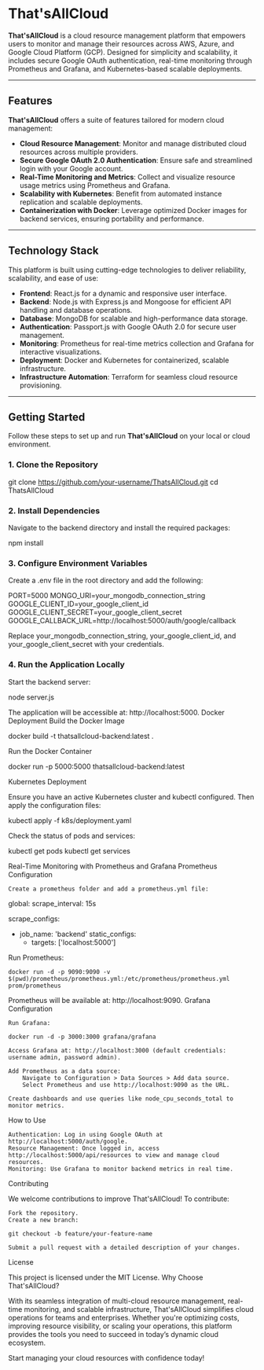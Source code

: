 # That'sAllCloud

**That'sAllCloud** is a cloud resource management platform that empowers users to monitor and manage their resources across AWS, Azure, and Google Cloud Platform (GCP). Designed for simplicity and scalability, it includes secure Google OAuth authentication, real-time monitoring through Prometheus and Grafana, and Kubernetes-based scalable deployments.

---

## Features

**That'sAllCloud** offers a suite of features tailored for modern cloud management:

- **Cloud Resource Management**: Monitor and manage distributed cloud resources across multiple providers.
- **Secure Google OAuth 2.0 Authentication**: Ensure safe and streamlined login with your Google account.
- **Real-Time Monitoring and Metrics**: Collect and visualize resource usage metrics using Prometheus and Grafana.
- **Scalability with Kubernetes**: Benefit from automated instance replication and scalable deployments.
- **Containerization with Docker**: Leverage optimized Docker images for backend services, ensuring portability and performance.

---

## Technology Stack

This platform is built using cutting-edge technologies to deliver reliability, scalability, and ease of use:

- **Frontend**: React.js for a dynamic and responsive user interface.
- **Backend**: Node.js with Express.js and Mongoose for efficient API handling and database operations.
- **Database**: MongoDB for scalable and high-performance data storage.
- **Authentication**: Passport.js with Google OAuth 2.0 for secure user management.
- **Monitoring**: Prometheus for real-time metrics collection and Grafana for interactive visualizations.
- **Deployment**: Docker and Kubernetes for containerized, scalable infrastructure.
- **Infrastructure Automation**: Terraform for seamless cloud resource provisioning.

---

## Getting Started

Follow these steps to set up and run **That'sAllCloud** on your local or cloud environment.

### 1. Clone the Repository

git clone https://github.com/your-username/ThatsAllCloud.git
cd ThatsAllCloud

### 2. Install Dependencies

Navigate to the backend directory and install the required packages:

npm install

### 3. Configure Environment Variables

Create a .env file in the root directory and add the following:

PORT=5000
MONGO_URI=your_mongodb_connection_string
GOOGLE_CLIENT_ID=your_google_client_id
GOOGLE_CLIENT_SECRET=your_google_client_secret
GOOGLE_CALLBACK_URL=http://localhost:5000/auth/google/callback

Replace your_mongodb_connection_string, your_google_client_id, and your_google_client_secret with your credentials.
### 4. Run the Application Locally

Start the backend server:

node server.js

The application will be accessible at: http://localhost:5000.
Docker Deployment
Build the Docker Image

docker build -t thatsallcloud-backend:latest .

Run the Docker Container

docker run -p 5000:5000 thatsallcloud-backend:latest

Kubernetes Deployment

Ensure you have an active Kubernetes cluster and kubectl configured. Then apply the configuration files:

kubectl apply -f k8s/deployment.yaml

Check the status of pods and services:

kubectl get pods
kubectl get services

Real-Time Monitoring with Prometheus and Grafana
Prometheus Configuration

    Create a prometheus folder and add a prometheus.yml file:

global:
  scrape_interval: 15s

scrape_configs:
  - job_name: 'backend'
    static_configs:
      - targets: ['localhost:5000']

Run Prometheus:

    docker run -d -p 9090:9090 -v $(pwd)/prometheus/prometheus.yml:/etc/prometheus/prometheus.yml prom/prometheus

Prometheus will be available at: http://localhost:9090.
Grafana Configuration

    Run Grafana:

    docker run -d -p 3000:3000 grafana/grafana

    Access Grafana at: http://localhost:3000 (default credentials: username admin, password admin).

    Add Prometheus as a data source:
        Navigate to Configuration > Data Sources > Add data source.
        Select Prometheus and use http://localhost:9090 as the URL.

    Create dashboards and use queries like node_cpu_seconds_total to monitor metrics.

How to Use

    Authentication: Log in using Google OAuth at http://localhost:5000/auth/google.
    Resource Management: Once logged in, access http://localhost:5000/api/resources to view and manage cloud resources.
    Monitoring: Use Grafana to monitor backend metrics in real time.

Contributing

We welcome contributions to improve That'sAllCloud! To contribute:

    Fork the repository.
    Create a new branch:

    git checkout -b feature/your-feature-name

    Submit a pull request with a detailed description of your changes.

License

This project is licensed under the MIT License.
Why Choose That'sAllCloud?

With its seamless integration of multi-cloud resource management, real-time monitoring, and scalable infrastructure, That'sAllCloud simplifies cloud operations for teams and enterprises. Whether you're optimizing costs, improving resource visibility, or scaling your operations, this platform provides the tools you need to succeed in today’s dynamic cloud ecosystem.

Start managing your cloud resources with confidence today!

